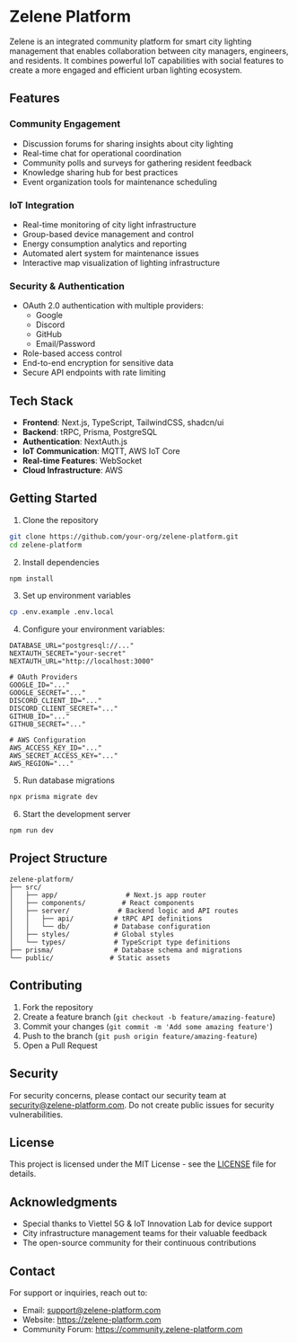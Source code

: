 # Zelene Platform

Zelene is an integrated community platform for smart city lighting management that enables collaboration between city managers, engineers, and residents. It combines powerful IoT capabilities with social features to create a more engaged and efficient urban lighting ecosystem.

## Features

### Community Engagement

- Discussion forums for sharing insights about city lighting
- Real-time chat for operational coordination
- Community polls and surveys for gathering resident feedback
- Knowledge sharing hub for best practices
- Event organization tools for maintenance scheduling

### IoT Integration

- Real-time monitoring of city light infrastructure
- Group-based device management and control
- Energy consumption analytics and reporting
- Automated alert system for maintenance issues
- Interactive map visualization of lighting infrastructure

### Security & Authentication

- OAuth 2.0 authentication with multiple providers:
  - Google
  - Discord
  - GitHub
  - Email/Password
- Role-based access control
- End-to-end encryption for sensitive data
- Secure API endpoints with rate limiting

## Tech Stack

- **Frontend**: Next.js, TypeScript, TailwindCSS, shadcn/ui
- **Backend**: tRPC, Prisma, PostgreSQL
- **Authentication**: NextAuth.js
- **IoT Communication**: MQTT, AWS IoT Core
- **Real-time Features**: WebSocket
- **Cloud Infrastructure**: AWS

## Getting Started

1. Clone the repository

```bash
git clone https://github.com/your-org/zelene-platform.git
cd zelene-platform
```

2. Install dependencies

```bash
npm install
```

3. Set up environment variables

```bash
cp .env.example .env.local
```

4. Configure your environment variables:

```env
DATABASE_URL="postgresql://..."
NEXTAUTH_SECRET="your-secret"
NEXTAUTH_URL="http://localhost:3000"

# OAuth Providers
GOOGLE_ID="..."
GOOGLE_SECRET="..."
DISCORD_CLIENT_ID="..."
DISCORD_CLIENT_SECRET="..."
GITHUB_ID="..."
GITHUB_SECRET="..."

# AWS Configuration
AWS_ACCESS_KEY_ID="..."
AWS_SECRET_ACCESS_KEY="..."
AWS_REGION="..."
```

5. Run database migrations

```bash
npx prisma migrate dev
```

6. Start the development server

```bash
npm run dev
```

## Project Structure

```
zelene-platform/
├── src/
│   ├── app/                 # Next.js app router
│   ├── components/         # React components
│   ├── server/            # Backend logic and API routes
│   │   ├── api/          # tRPC API definitions
│   │   └── db/           # Database configuration
│   ├── styles/           # Global styles
│   └── types/            # TypeScript type definitions
├── prisma/               # Database schema and migrations
└── public/              # Static assets
```

## Contributing

1. Fork the repository
2. Create a feature branch (`git checkout -b feature/amazing-feature`)
3. Commit your changes (`git commit -m 'Add some amazing feature'`)
4. Push to the branch (`git push origin feature/amazing-feature`)
5. Open a Pull Request

## Security

For security concerns, please contact our security team at security@zelene-platform.com. Do not create public issues for security vulnerabilities.

## License

This project is licensed under the MIT License - see the [LICENSE](LICENSE) file for details.

## Acknowledgments

- Special thanks to Viettel 5G & IoT Innovation Lab for device support
- City infrastructure management teams for their valuable feedback
- The open-source community for their continuous contributions

## Contact

For support or inquiries, reach out to:

- Email: support@zelene-platform.com
- Website: https://zelene-platform.com
- Community Forum: https://community.zelene-platform.com
